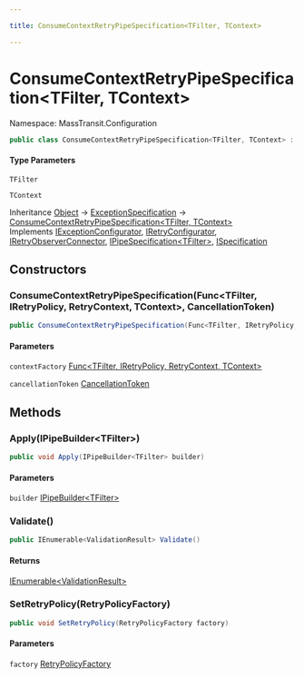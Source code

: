 ```yaml
---

title: ConsumeContextRetryPipeSpecification<TFilter, TContext>

---
```


# ConsumeContextRetryPipeSpecification\<TFilter, TContext\>

Namespace: MassTransit.Configuration

```csharp
public class ConsumeContextRetryPipeSpecification<TFilter, TContext> : ExceptionSpecification, IExceptionConfigurator, IRetryConfigurator, IRetryObserverConnector, IPipeSpecification<TFilter>, ISpecification
```

#### Type Parameters

`TFilter`<br/>

`TContext`<br/>

Inheritance [Object](https://learn.microsoft.com/en-us/dotnet/api/system.object) → [ExceptionSpecification](../../masstransit-abstractions/masstransit-configuration/exceptionspecification) → [ConsumeContextRetryPipeSpecification\<TFilter, TContext\>](../masstransit-configuration/consumecontextretrypipespecification-2)<br/>
Implements [IExceptionConfigurator](../../masstransit-abstractions/masstransit/iexceptionconfigurator), [IRetryConfigurator](../masstransit/iretryconfigurator), [IRetryObserverConnector](../../masstransit-abstractions/masstransit/iretryobserverconnector), [IPipeSpecification\<TFilter\>](../../masstransit-abstractions/masstransit-configuration/ipipespecification-1), [ISpecification](../../masstransit-abstractions/masstransit/ispecification)

## Constructors

### **ConsumeContextRetryPipeSpecification(Func\<TFilter, IRetryPolicy, RetryContext, TContext\>, CancellationToken)**

```csharp
public ConsumeContextRetryPipeSpecification(Func<TFilter, IRetryPolicy, RetryContext, TContext> contextFactory, CancellationToken cancellationToken)
```

#### Parameters

`contextFactory` [Func\<TFilter, IRetryPolicy, RetryContext, TContext\>](https://learn.microsoft.com/en-us/dotnet/api/system.func-4)<br/>

`cancellationToken` [CancellationToken](https://learn.microsoft.com/en-us/dotnet/api/system.threading.cancellationtoken)<br/>

## Methods

### **Apply(IPipeBuilder\<TFilter\>)**

```csharp
public void Apply(IPipeBuilder<TFilter> builder)
```

#### Parameters

`builder` [IPipeBuilder\<TFilter\>](../../masstransit-abstractions/masstransit-configuration/ipipebuilder-1)<br/>

### **Validate()**

```csharp
public IEnumerable<ValidationResult> Validate()
```

#### Returns

[IEnumerable\<ValidationResult\>](https://learn.microsoft.com/en-us/dotnet/api/system.collections.generic.ienumerable-1)<br/>

### **SetRetryPolicy(RetryPolicyFactory)**

```csharp
public void SetRetryPolicy(RetryPolicyFactory factory)
```

#### Parameters

`factory` [RetryPolicyFactory](../../masstransit-abstractions/masstransit-configuration/retrypolicyfactory)<br/>

